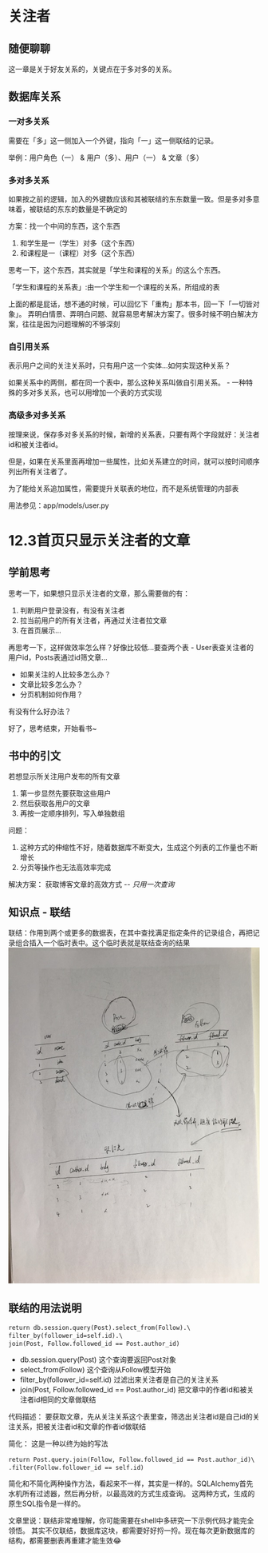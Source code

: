 # 关注者
## 随便聊聊
这一章是关于好友关系的，关键点在于多对多的关系。

## 数据库关系
### 一对多关系
需要在「多」这一侧加入一个外键，指向「一」这一侧联结的记录。

举例：用户角色（一） & 用户（多）、用户（一） & 文章（多）

### 多对多关系
如果按之前的逻辑，加入的外键数应该和其被联结的东东数量一致。但是多对多意味着，被联结的东东的数量是不确定的

方案：找一个中间的东西，这个东西
1. 和学生是一（学生）对多（这个东西）
2. 和课程是一（课程）对多（这个东西）

思考一下，这个东西，其实就是「学生和课程的关系」的这么个东西。

「学生和课程的关系表」:由一个学生和一个课程的关系，所组成的表

上面的都是屁话，想不通的时候，可以回忆下「重构」那本书，回一下「一切皆对象」。
弄明白情景、弄明白问题、就容易思考解决方案了。很多时候不明白解决方案，往往是因为问题理解的不够深刻

### 自引用关系
表示用户之间的关注关系时，只有用户这一个实体...如何实现这种关系？

如果关系中的两侧，都在同一个表中，那么这种关系叫做自引用关系。 - 一种特殊的多对多关系，也可以用增加一个表的方式实现

### 高级多对多关系
按理来说，保存多对多关系的时候，新增的关系表，只要有两个字段就好：关注者id和被关注者id。

但是，如果在关系里面再增加一些属性，比如关系建立的时间，就可以按时间顺序列出所有关注者了。

为了能给关系追加属性，需要提升关联表的地位，而不是系统管理的内部表

用法参见：app/models/user.py

# 12.3首页只显示关注者的文章
## 学前思考
思考一下，如果想只显示关注者的文章，那么需要做的有：
1. 判断用户登录没有，有没有关注者
2. 拉当前用户的所有关注者，再通过关注者拉文章
3. 在首页展示...

再思考一下，这样做效率怎么样？好像比较低...要查两个表 - User表查关注者的用户id，Posts表通过id筛文章...
- 如果关注的人比较多怎么办？
- 文章比较多怎么办？
- 分页机制如何作用？

有没有什么好办法？

好了，思考结束，开始看书~

## 书中的引文
若想显示所关注用户发布的所有文章
1. 第一步显然先要获取这些用户
2. 然后获取各用户的文章
3. 再按一定顺序排列，写入单独数组

问题：
1. 这种方式的伸缩性不好，随着数据库不断变大，生成这个列表的工作量也不断增长
2. 分页等操作也无法高效率完成

解决方案：
获取博客文章的高效方式 -- *只用一次查询*

## 知识点 - 联结
联结：作用到两个或更多的数据表，在其中查找满足指定条件的记录组合，再把记录组合插入一个临时表中。这个临时表就是联结查询的结果
![生成联结表](./imgs/follower.jpg)

## 联结的用法说明
```
return db.session.query(Post).select_from(Follow).\ filter_by(follower_id=self.id).\
join(Post, Follow.followed_id == Post.author_id)
```
- db.session.query(Post) 这个查询要返回Post对象
- select_from(Follow) 这个查询从Follow模型开始
- filter_by(follower_id=self.id) 过滤出来关注者是自己的关注关系
- join(Post, Follow.followed_id == Post.author_id) 把文章中的作者id和被关注者id相同的文章做联结

代码描述：
要获取文章，先从关注关系这个表里查，筛选出关注者id是自己id的关注关系，把被关注者id和文章的作者id做联结

简化：
这是一种以终为始的写法
```
return Post.query.join(Follow, Follow.followed_id == Post.author_id)\ .filter(Follow.follower_id == self.id)
```

简化和不简化两种操作方法，看起来不一样，其实是一样的。SQLAlchemy首先水机所有过滤器，然后再分析，以最高效的方式生成查询。
这两种方式，生成的原生SQL指令是一样的。

文章里说：联结非常难理解，你可能需要在shell中多研究一下示例代码才能完全领悟。
其实不仅联结，数据库这块，都需要好好捋一捋。现在每次更新数据库的结构，都需要删表再重建才能生效😂

